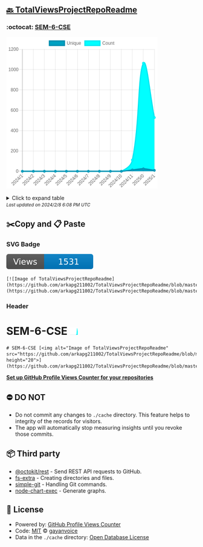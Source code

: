 ## [🔙 TotalViewsProjectRepoReadme](https://github.com/arkapg211002/TotalViewsProjectRepoReadme)

### :octocat: [SEM-6-CSE](https://github.com/arkapg211002/SEM-6-CSE)
![Image of TotalViewsProjectRepoReadme](https://github.com/arkapg211002/TotalViewsProjectRepoReadme/blob/master/graph/654215081/large/year.png)

<details>
	<summary>Click to expand table</summary>
	<h2>:calendar: Year Page Views Table</h2>
<table>
	<tr>
		<th>
			Last Updated
		</th>
		<th>
			Unique
		</th>
		<th>
			Count
		</th>
	</tr>
	<tr>
		<td>
			<code>2024/2/1</code>
		</td>
		<td>
			<code>9</code>
		</td>
		<td>
			<code>528</code>
		</td>
	</tr>
	<tr>
		<td>
			<code>2024/1/1</code>
		</td>
		<td>
			<code>24</code>
		</td>
		<td>
			<code>1063</code>
		</td>
	</tr>
	<tr>
		<td>
			<code>2023/12/1</code>
		</td>
		<td>
			<code>13</code>
		</td>
		<td>
			<code>111</code>
		</td>
	</tr>
	<tr>
		<td>
			<code>2023/11/1</code>
		</td>
		<td>
			<code>0</code>
		</td>
		<td>
			<code>0</code>
		</td>
	</tr>
	<tr>
		<td>
			<code>2023/10/1</code>
		</td>
		<td>
			<code>0</code>
		</td>
		<td>
			<code>0</code>
		</td>
	</tr>
	<tr>
		<td>
			<code>2023/9/1</code>
		</td>
		<td>
			<code>0</code>
		</td>
		<td>
			<code>0</code>
		</td>
	</tr>
	<tr>
		<td>
			<code>2023/8/1</code>
		</td>
		<td>
			<code>0</code>
		</td>
		<td>
			<code>0</code>
		</td>
	</tr>
	<tr>
		<td>
			<code>2023/7/1</code>
		</td>
		<td>
			<code>0</code>
		</td>
		<td>
			<code>0</code>
		</td>
	</tr>
	<tr>
		<td>
			<code>2023/6/1</code>
		</td>
		<td>
			<code>0</code>
		</td>
		<td>
			<code>0</code>
		</td>
	</tr>
	<tr>
		<td>
			<code>2023/5/1</code>
		</td>
		<td>
			<code>0</code>
		</td>
		<td>
			<code>0</code>
		</td>
	</tr>
	<tr>
		<td>
			<code>2023/4/1</code>
		</td>
		<td>
			<code>0</code>
		</td>
		<td>
			<code>0</code>
		</td>
	</tr>
	<tr>
		<td>
			<code>2023/3/1</code>
		</td>
		<td>
			<code>0</code>
		</td>
		<td>
			<code>0</code>
		</td>
	</tr>
	<tr>
		<td>
			<code>2023/2/1</code>
		</td>
		<td>
			<code>0</code>
		</td>
		<td>
			<code>0</code>
		</td>
	</tr>
</table>

</details>
<small><i>Last updated on 2024/2/8 6:08 PM UTC</i></small>

## ✂️Copy and 📋 Paste
### SVG Badge
[![Image of TotalViewsProjectRepoReadme](https://github.com/arkapg211002/TotalViewsProjectRepoReadme/blob/master/svg/654215081/badge.svg)](https://github.com/arkapg211002/TotalViewsProjectRepoReadme/blob/master/readme/654215081/week.md)
```readme
[![Image of TotalViewsProjectRepoReadme](https://github.com/arkapg211002/TotalViewsProjectRepoReadme/blob/master/svg/654215081/badge.svg)](https://github.com/arkapg211002/TotalViewsProjectRepoReadme/blob/master/readme/654215081/week.md)
```
### Header
# SEM-6-CSE [<img alt="Image of TotalViewsProjectRepoReadme" src="https://github.com/arkapg211002/TotalViewsProjectRepoReadme/blob/master/graph/654215081/small/year.png" height="20">](https://github.com/arkapg211002/TotalViewsProjectRepoReadme/blob/master/readme/654215081/year.md)
```readme
# SEM-6-CSE [<img alt="Image of TotalViewsProjectRepoReadme" src="https://github.com/arkapg211002/TotalViewsProjectRepoReadme/blob/master/graph/654215081/small/year.png" height="20">](https://github.com/arkapg211002/TotalViewsProjectRepoReadme/blob/master/readme/654215081/year.md)
```
[**Set up GitHub Profile Views Counter for your repositories**](https://github.com/gayanvoice/github-profile-views-counter)
## ⛔ DO NOT
- Do not commit any changes to `./cache` directory. This feature helps to integrity of the records for visitors.
- The app will automatically stop measuring insights until you revoke those commits.
## 📦 Third party

- [@octokit/rest](https://www.npmjs.com/package/@octokit/rest) - Send REST API requests to GitHub.
- [fs-extra](https://www.npmjs.com/package/fs-extra) - Creating directories and files.
- [simple-git](https://www.npmjs.com/package/simple-git) - Handling Git commands.
- [node-chart-exec](https://www.npmjs.com/package/node-chart-exec) - Generate graphs.
## 📄 License
- Powered by: [GitHub Profile Views Counter](https://github.com/gayanvoice/github-profile-views-counter)
- Code: [MIT](./LICENSE) © [gayanvoice](https://github.com/gayanvoice/github-profile-views-counter)
- Data in the `./cache` directory: [Open Database License](https://opendatacommons.org/licenses/odbl/1-0/)